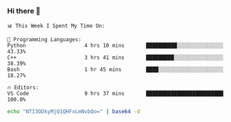 ### Hi there 👋

<!--START_SECTION:waka-->
```text
📊 This Week I Spent My Time On: 

💬 Programming Languages: 
Python                   4 hrs 10 mins       ██████████░░░░░░░░░░░░░░░   43.33% 
C++                      3 hrs 41 mins       █████████░░░░░░░░░░░░░░░░   38.39% 
Bash                     1 hr 45 mins        ████░░░░░░░░░░░░░░░░░░░░░   18.27%

🔥 Editors: 
VS Code                  9 hrs 37 mins       █████████████████████████   100.0%
```


<!--END_SECTION:waka-->

```bash
echo "NTI3ODkyMjQ1QHFxLmNvbQo=" | base64 -d
```
